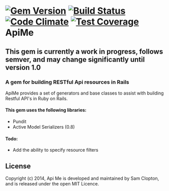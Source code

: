 [![Gem Version](https://badge.fury.io/rb/api_me.png)](http://badge.fury.io/rb/api_me) [![Build Status](https://travis-ci.org/inigo-llc/api_me.png?branch=master)](https://travis-ci.org/inigo-llc/api_me) [![Code Climate](https://codeclimate.com/github/inigo-llc/api_me/badges/gpa.svg)](https://codeclimate.com/github/inigo-llc/api_me) [![Test Coverage](https://codeclimate.com/github/inigo-llc/api_me/badges/coverage.svg)](https://codeclimate.com/github/inigo-llc/api_me)
ApiMe
=========

## This gem is currently a work in progress, follows semver, and may change significantly until version 1.0

### A gem for building RESTful Api resources in Rails
ApiMe provides a set of generators and base classes to assist with building Restful API's in Ruby on Rails.

#### This gem uses the following libraries:
* Pundit
* Active Model Serializers (0.8)

#### Todo:
* Add the ability to specify resource filters

## License
Copyright (c) 2014, Api Me is developed and maintained by Sam Clopton, and is released under the open MIT Licence.
